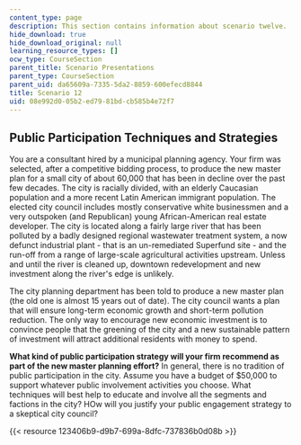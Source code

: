 ```yaml
---
content_type: page
description: This section contains information about scenario twelve.
hide_download: true
hide_download_original: null
learning_resource_types: []
ocw_type: CourseSection
parent_title: Scenario Presentations
parent_type: CourseSection
parent_uid: da65609a-7335-5da2-8859-600efecd8844
title: Scenario 12
uid: 08e992d0-05b2-ed79-81bd-cb585b4e72f7
---
```


Public Participation Techniques and Strategies
----------------------------------------------

You are a consultant hired by a municipal planning agency. Your firm was selected, after a competitive bidding process, to produce the new master plan for a small city of about 60,000 that has been in decline over the past few decades. The city is racially divided, with an elderly Caucasian population and a more recent Latin American immigrant population. The elected city council includes mostly conservative white businessmen and a very outspoken (and Republican) young African-American real estate developer. The city is located along a fairly large river that has been polluted by a badly designed regional wastewater treatment system, a now defunct industrial plant - that is an un-remediated Superfund site - and the run-off from a range of large-scale agricultural activities upstream. Unless and until the river is cleaned up, downtown redevelopment and new investment along the river's edge is unlikely.

The city planning department has been told to produce a new master plan (the old one is almost 15 years out of date). The city council wants a plan that will ensure long-term economic growth and short-term pollution reduction. The only way to encourage new economic investment is to convince people that the greening of the city and a new sustainable pattern of investment will attract additional residents with money to spend.

**What kind of public participation strategy will your firm recommend as part of the new master planning effort?** In general, there is no tradition of public participation in the city. Assume you have a budget of $50,000 to support whatever public involvement activities you choose. What techniques will best help to educate and involve all the segments and factions in the city? HOw will you justify your public engagement strategy to a skeptical city council?

{{< resource 123406b9-d9b7-699a-8dfc-737836b0d08b >}}